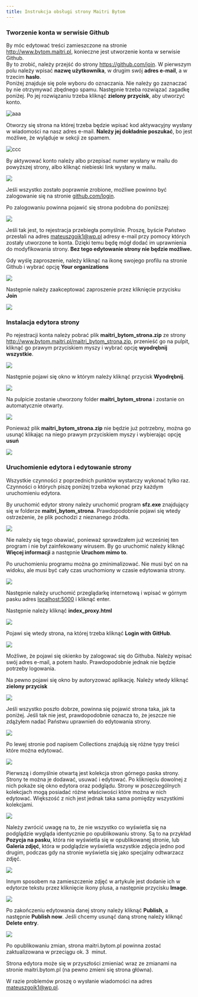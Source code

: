 ```yaml
---
title: Instrukcja obsługi strony Maitri Bytom
---
```

### Tworzenie konta w serwisie Github

By móc edytować treści zamieszczone na stronie <http://www.bytom.maitri.pl>, konieczne jest utworzenie konta w serwisie Github.\
By to zrobić, należy przejść do strony <https://github.com/join>. W pierwszym polu należy wpisać **nazwę użytkownika**, w drugim swój **adres e-mail**, a w trzecim **hasło**.\
Poniżej znajduje się pole wyboru do oznaczania. Nie należy go zaznaczać by nie otrzymywać zbędnego spamu. Następnie trzeba rozwiązać zagadkę poniżej. Po jej rozwiązaniu trzeba kliknąć **zielony przycisk**, aby utworzyć konto.

![aaa](/img/image12.png "bbb")

Otworzy się strona na której trzeba będzie wpisać kod aktywacyjny wysłany w wiadomości na nasz adres e-mail. **Należy jej dokładnie poszukać**, bo jest możliwe, że wyląduje w sekcji ze spamem.

![ccc](/img/image5.png "ddd")

By aktywować konto należy albo przepisać numer wysłany w mailu do powyższej strony, albo kliknąć niebieski link wysłany w mailu.

![](/img/image7.png)

Jeśli wszystko zostało poprawnie zrobione, możliwe powinno być zalogowanie się na stronie [github.com/login](https://github.com/login).

Po zalogowaniu powinna pojawić się strona podobna do poniższej:

![](/img/image1.png)

Jeśli tak jest, to rejestracja przebiegła pomyślnie. Proszę, byście Państwo przesłali na adres mateuszgoik1@wp.pl adresy e-mail przy pomocy których zostały utworzone te konta. Dzięki temu będę mógł dodać im uprawnienia do modyfikowania strony. **Bez tego edytowanie strony nie będzie możliwe.**

Gdy wyślę zaproszenie, należy kliknąć na ikonę swojego profilu na stronie Github i wybrać opcję **Your organizations**

![](/img/screenshot-from-2023-02-26-17-34-07.png)

N﻿astępnie należy zaakceptować zaproszenie przez kliknięcie przycisku **Join**

![](/img/img-20221127-wa0000.jpg)



### Instalacja edytora strony

Po rejestracji konta należy pobrać plik **maitri_bytom_strona.zip** ze strony <http://www.bytom.maitri.pl/maitri_bytom_strona.zip>, przenieść go na pulpit, kliknąć go prawym przyciskiem myszy i wybrać opcję **wyodrębnij wszystkie**.

![](/img/image3.png)

Następnie pojawi się okno w którym należy kliknąć przycisk **Wyodrębnij**.

![](/img/image17.png)

Na pulpicie zostanie utworzony folder **maitri_bytom_strona** i zostanie on automatycznie otwarty.

![](/img/image18.png)

Ponieważ plik **maitri_bytom_strona.zip** nie będzie już potrzebny, można go usunąć klikając na niego prawym przyciskiem myszy i wybierając opcję **usuń**

![](/img/image6.png)

### Uruchomienie edytora i edytowanie strony

Wszystkie czynności z poprzednich punktów wystarczy wykonać tylko raz. Czynności o których piszę poniżej trzeba wykonać przy każdym uruchomieniu edytora.

By uruchomić edytor strony należy uruchomić program **sfz.exe** znajdujący się w folderze **maitri_bytom_strona**. Prawdopodobnie pojawi się wtedy ostrzeżenie, że plik pochodzi z nieznanego źródła.

![](/img/image2.png)

Nie należy się tego obawiać, ponieważ sprawdzałem już wcześniej ten program i nie był zainfekowany wirusem. By go uruchomić należy kliknąć **Więcej informacji** a następnie **Uruchom mimo to**.

Po uruchomieniu programu można go zminimalizować. Nie musi być on na widoku, ale musi być cały czas uruchomiony w czasie edytowania strony.

![](/img/image13.png)

Następnie należy uruchomić przeglądarkę internetową i wpisać w górnym pasku adres [localhost:5000](http://localhost:5000/) i kliknąć enter.

Następnie należy kliknąć **index_proxy.html**

![](/img/image10.png)

Pojawi się wtedy strona, na której trzeba kliknąć **Login with GitHub**. 

![](/img/image16.png)

Możliwe, że pojawi się okienko by zalogować się do Githuba. Należy wpisać swój adres e-mail, a potem hasło. Prawdopodobnie jednak nie będzie potrzeby logowania.

Na pewno pojawi się okno by autoryzować aplikację. Należy wtedy kliknąć **zielony przycisk**

![](/img/image19.png)

Jeśli wszystko poszło dobrze, powinna się pojawić strona taka, jak ta poniżej. Jeśli tak nie jest, prawdopodobnie oznacza to, że jeszcze nie zdążyłem nadać Państwu uprawnień do edytowania strony.

![](/img/image4.png)

Po lewej stronie pod napisem Collections znajdują się różne typy treści które można edytować.

![](/img/image15.png)

Pierwszą i domyślnie otwartą jest kolekcja stron górnego paska strony. Strony te można je dodawać, usuwać i edytować. Po kliknięciu dowolnej z nich pokaże się okno edytora oraz podglądu. Strony w poszczególnych kolekcjach mogą posiadać różne właściwości które można w nich edytować. Większość z nich jest jednak taka sama pomiędzy wszystkimi kolekcjami.

![](/img/image11.png)

Należy zwrócić uwagę na to, że nie wszystko co wyświetla się na podglądzie wygląda identycznie po opublikowaniu strony. Są to na przykład **Pozycja na pasku**, która nie wyświetla się w opublikowanej stronie, lub **Galeria zdjęć**, która w podglądzie wyświetla wszystkie zdjęcia jedno pod drugim, podczas gdy na stronie wyświetla się jako specjalny odtwarzacz zdjęć.

![](/img/image14.png)

Innym sposobem na zamieszczenie zdjęć w artykule jest dodanie ich w edytorze tekstu przez kliknięcie ikony plusa, a następnie przycisku **Image**.

![](/img/image9.png)

Po zakończeniu edytowania danej strony należy kliknąć **Publish**, a następnie **Publish now**. Jeśli chcemy usunąć daną stronę należy kliknąć **Delete entry**.

![](/img/image8.png)

Po opublikowaniu zmian, strona maitri.bytom.pl powinna zostać zaktualizowana w przeciągu ok. 3  minut.

Strona edytora może się w przyszłości zmieniać wraz ze zmianami na stronie maitri.bytom.pl (na pewno zmieni się strona główna).

W razie problemów proszę o wysłanie wiadomości na adres [mateuszgoik1@wp.pl](mailto:mateuszgoik1@wp.pl).